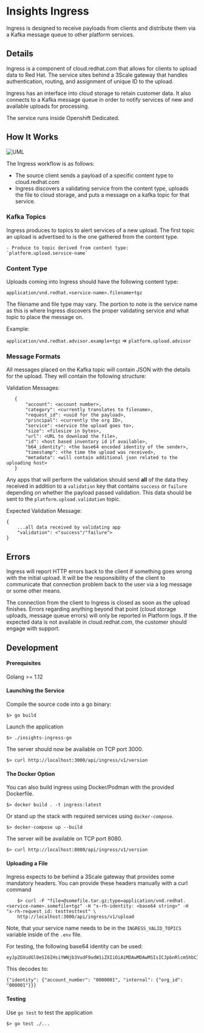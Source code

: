 # Insights Ingress

Ingress is designed to receive payloads from clients and distribute them via a
Kafka message queue to other platform services.

## Details

Ingress is a component of cloud.redhat.com that allows for clients to upload data
to Red Hat. The service sites behind a 3Scale gateway that handles authentication,
routing, and assignment of unique ID to the upload.

Ingress has an interface into cloud storage to retain customer data. It also connects
to a Kafka message queue in order to notify services of new and available uploads
for processing.

The service runs inside Openshift Dedicated.

## How It Works

![UML](http://www.plantuml.com/plantuml/png/ZLD1Rziy3BtxLn3vBj-0DckQj8TW28gTsijQhBbrHS38TA9DbZI9pf0D_kyJPSTrCNIOWI3Iu-FZeoJUHCR0JMr0srsW60kVzbffZvP16KsMNq7pgD3G61eo4rNp4Rn1hboefuqt3ijff73GYYpMhzFsMrsKoBZ5I13ddaADLifrLSzNNQbbqezwj-TutWN0ur64Yov-lkhhlqti2IEcsfFw1fKs157_f3FeJK9ocNOrbHg1ZvuAD7nYepPDe0BITr8SFDwkrmyG6Rc9e5n9yFzYDd-_c5szAyX4wYLYerHA-rU9oulBb6vVEktwwgafspiRQMZlwR-jQUXvDPobKBjBE1q5i8Cupqtf2cfYb1j8NfHfIYf7naJEDy6R99XkQWaFzuzh4FOIddvDAbGS9qiOhQAhQPDtRTi-PwcKE98PJlzpxnogu6gu_NYNoPyS4nYg65mbcIyyASEEqQGoixClTa8Xk215BsGdfYRPLJwz0T-xo6dzGVutNwEpy4Fp7hB5i-6nR7IPDkb7hAQhzhbzmymZaLW5z7eQFIceN83Q1OAI6BMHzpzwQd-PWYNKSIStSK2Za_cK0tsuo7M369F2lPhq7-XxGv6JszJI1BUgd5tE5nFf4vLoZMN1Bz8tow0FsigW6O65UdMTyUtr8cbqeoeXcRuHj8aSKjLCxJq9wq-dcQ6GQUT25ih3D00IRK8k7kSRMGaYioRGO9rrJP6nzeBUFTx3EW4vqlMfxG5qAMyL3wWDRaqNFRrSUNTjMzoGBPlQ_0O0 "Ingress Processing Flow")

The Ingress workflow is as follows:

  - The source client sends a payload of a specific content type to cloud.redhat.com
  - Ingress discovers a validating service from the content type, uploads the file to
  cloud storage, and puts a message on a kafka topic for that service.

### Kafka Topics

Ingress produces to topics to alert services of a new upload. The first topic an
upload is advertised to is the one gathered from the content type.

    - Produce to topic derived from content type: `platform.upload.service-name`

### Content Type

Uploads coming into Ingress should have the following content type:

`application/vnd.redhat.<service-name>.filename+tgz`

The filename and file type may vary. The portion to note is the service name as 
this is where Ingress discovers the proper validating service and what topic to 
place the message on. 

Example:

  `application/vnd.redhat.advisor.example+tgz` => `platform.upload.advisor`

### Message Formats

All messages placed on the Kafka topic will contain JSON with the details for the 
upload. They will contain the following structure:

Validation Messages:

       {
           "account": <account number>,
           "category": <currently translates to filename>,
           "request_id": <uuid for the payload>,
           "principal": <currently the org ID>,
           "service": <service the upload goes to>,
           "size": <filesize in bytes>,
           "url": <URL to download the file>,
           "id": <host based inventory id if available>,
           "b64_identity": <the base64 encoded identity of the sender>,
           "timestamp": <the time the upload was received>,
           "metadata": <will contain additional json related to the uploading host>
       }

Any apps that will perform the validation should send **all** of the data they
received in addition to a `validation` key that contains `success` or `failure`
depending on whether the payload passed validation. This data should be sent to 
the `platform.upload.validation` topic.

Expected Validation Message:
    
    {
        ...all data received by validating app
        "validation": <"success"/"failure">
    }

## Errors

Ingress will report HTTP errors back to the client if something goes wrong with the
initial upload. It will be the responsibility of the client to communicate that
connection problem back to the user via a log message or some other means.

The connection from the client to Ingress is closed as soon as the upload finishes.
Errors regarding anything beyond that point (cloud storage uploads, message queue errors)
will only be reported in Platform logs. If the expected data is not available in
cloud.redhat.com, the customer should engage with support.

## Development

#### Prerequisites

Golang >= 1.12

#### Launching the Service

Compile the source code into a go binary:

    $> go build

Launch the application

    $> ./insights-ingress-go

The server should now be available on TCP port 3000.

    $> curl http://localhost:3000/api/ingress/v1/version

#### The Docker Option

You can also build ingress using Docker/Podman with the provided Dockerfile.

    $> docker build . -t ingress:latest

Or stand up the stack with required services using `docker-compose`.

    $> docker-compose up --build
    
The server will be available on TCP port 8080.

    $> curl http://localhost:8080/api/ingress/v1/version

#### Uploading a File

Ingress expects to be behind a 3Scale gateway that provides some mandatory headers.
You can provide these headers manually with a curl command

        $> curl -F "file=@somefile.tar.gz;type=application/vnd.redhat.<service-name>.somefile+tgz" -H "x-rh-identity: <base64 string>" -H "x-rh-request_id: testtesttest" \
        http://localhost:3000/api/ingress/v1/upload

Note, that your service name needs to be in the `INGRESS_VALID_TOPICS` variable inside of the `.env` file.

For testing, the following base64 identity can be used:

    eyJpZGVudGl0eSI6IHsiYWNjb3VudF9udW1iZXIiOiAiMDAwMDAwMSIsICJpbnRlcm5hbCI6IHsib3JnX2lkIjogIjAwMDAwMSJ9fX0=

This decodes to:

    {"identity": {"account_number": "0000001", "internal": {"org_id": "000001"}}}

#### Testing

Use `go test` to test the application

    $> go test ./...
